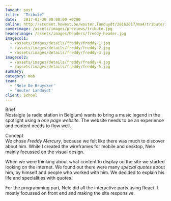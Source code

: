 ```yaml
---
layout: post
title:  "Tribute"
date:   2017-03-30 00:00:00 +0200
online: http://student.howest.be/wouter.landuydt/20162017/ma4/tribute/index.html
coverimage: /assets/images/previews/tribute.jpg
headerimage: /assets/images/headers/freddy-header.jpg
imagecol1:
  - /assets/images/details/freddy/freddy-1.jpg
  - /assets/images/details/freddy/freddy-2.jpg
  - /assets/images/details/freddy/freddy-3.jpg
imagecol2:
  - /assets/images/details/freddy/freddy-4.jpg
  - /assets/images/details/freddy/freddy-5.jpg
summary:
category: Web
team:
  - 'Nele De Bruycker'
  - 'Wouter Landuydt'
client: School
---
```


<span class="post-content-text-subtitle" >Brief</span><br/>
Nostalgie (a radio station in Belgium) wants to bring a music legend in the spotlight using a *one page website*. The website needs to be an experience and content needs to flow well.

<span class="post-content-text-subtitle" >Concept</span><br/>
We chose *Freddy Mercury*, because we felt like there was much to discover about him. While I created the wireframes for mobile and desktop, Nele mainly focussed on the visual design.

When we were thinking about what content to display on the site we started looking on the internet. We found out there were many *special quotes* about him, by himself and people who worked with him. We decided to explain his life and specialities with quotes.

For the programming part, Nele did all the interactive parts using React. I mostly focussed on front end and making the site responsive.
